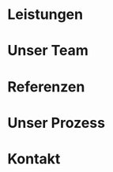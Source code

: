 # Leistungen

<ServiceCard
title="Frontend"
:items="['Webentwicklung', 'Mobile Anwendungen', 'Responsive Design', 'Barrierefreiheit']"
/>

<ServiceCard
title="Backend"
:items="['Systemarchitektur', 'API-Entwicklung', 'Datenbank-Design', 'Skalierbare Lösungen']"
/>

<ServiceCard
title="DevOps"
:items="['Nachhaltige Server-Strukturen', 'Deployment-Automatisierung', 'Performance-Optimierung', 'Monitoring & Security']"
/>

<ServiceCard
title="Beratung"
:items="['Technische Konzeption', 'Agiles Projektmanagement', 'Code-Qualität & Testing', 'Nachhaltigkeitsanalyse']"
/>

# Unser Team

<div class="grid md:grid-cols-4 gap-6">
  <TeamMember
    name="Sarah"
    role="Frontend, UX"
    image="/team/sarah.jpg"
  />
  <TeamMember
    name="Michael"
    role="Backend, DevOps"
    image="/team/michael.jpg"
  />
  <TeamMember
    name="Lea"
    role="Projektmanagement"
    image="/team/lea.jpg"
  />
  <TeamMember
    name="Alex"
    role="Fullstack, Security"
    image="/team/alex.jpg"
  />
</div>

# Referenzen

<div class="grid md:grid-cols-2 gap-8">
  <ProjectCard
    title="Nachhaltigkeits-Portal"
    description="Vernetzungsplattform für lokale Initiativen mit 50% Energieeinsparung durch optimierte Architektur."
    image="/projects/sustainability.jpg"
    :tags="['Webentwicklung', 'API', 'Datenbank']"
  />
  <ProjectCard
    title="Sharing Economy App"
    description="Mobile Anwendung für ressourcenschonendes Teilen mit 10.000+ aktiven Nutzern."
    image="/projects/sharing.jpg"
    :tags="['Mobile App', 'Backend', 'DevOps']"
  />
</div>


# Unser Prozess

<ProcessStep
number="1"
title="Kennenlernen & Vision"
description="Persönliches Gespräch und detaillierte Bedarfsanalyse"
/>

<ProcessStep
number="2"
title="Agile Entwicklung"
description="Technische Konzeption und iterative Umsetzung mit kontinuierlichem Feedback und automatisierten Tests"
/>

<ProcessStep
number="3"
title="Launch"
description="Deployment und Übergabe mit ausführlicher Dokumentation"
/>

<ProcessStep
number="4"
title="Support"
description="Langfristige Betreuung und Weiterentwicklung"
/>


# Kontakt

<ContactForm />

<style>
  @import "tailwindcss";
</style>
